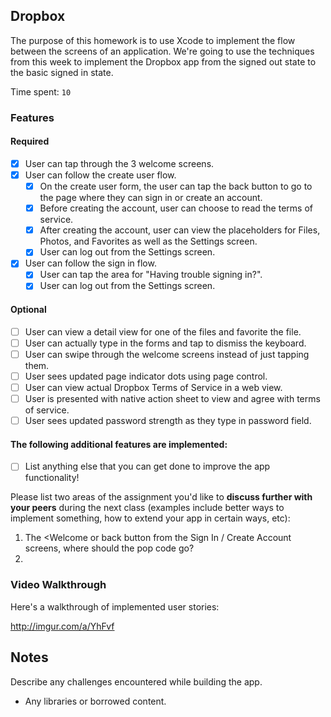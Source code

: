 ## Dropbox

The purpose of this homework is to use Xcode to implement the flow between the screens of an application. We're going to use the techniques from this week to implement the Dropbox app from the signed out state to the basic signed in state.

Time spent: `10`

### Features

#### Required

- [X] User can tap through the 3 welcome screens.
- [X] User can follow the create user flow.
  - [X] On the create user form, the user can tap the back button to go to the page where they can sign in or create an account.
  - [X] Before creating the account, user can choose to read the terms of service.
  - [X] After creating the account, user can view the placeholders for Files, Photos, and Favorites as well as the Settings screen.
  - [X] User can log out from the Settings screen.
- [X] User can follow the sign in flow.
  - [X] User can tap the area for "Having trouble signing in?".
  - [X] User can log out from the Settings screen.

#### Optional

- [ ] User can view a detail view for one of the files and favorite the file.
- [ ] User can actually type in the forms and tap to dismiss the keyboard.
- [ ] User can swipe through the welcome screens instead of just tapping them.
- [ ] User sees updated page indicator dots using page control.
- [ ] User can view actual Dropbox Terms of Service in a web view.
- [ ] User is presented with native action sheet to view and agree with terms of service.
- [ ] User sees updated password strength as they type in password field.

#### The following **additional** features are implemented:

- [ ] List anything else that you can get done to improve the app functionality!

Please list two areas of the assignment you'd like to **discuss further with your peers** during the next class (examples include better ways to implement something, how to extend your app in certain ways, etc):

1. The <Welcome or back button from the Sign In / Create Account screens, where should the pop code go?
2. 

### Video Walkthrough 

Here's a walkthrough of implemented user stories:

http://imgur.com/a/YhFvf

## Notes

Describe any challenges encountered while building the app.

* Any libraries or borrowed content.
